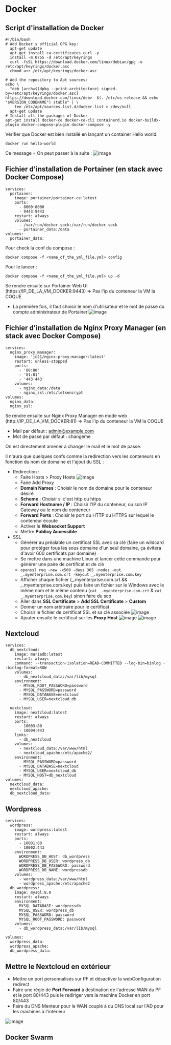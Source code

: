 # Docker
## Script d'installation de Docker
```
#!/bin/bash
# Add Docker's official GPG key:
  apt-get update
  apt-get install ca-certificates curl -y
  install -m 0755 -d /etc/apt/keyrings
  curl -fsSL https://download.docker.com/linux/debian/gpg -o /etc/apt/keyrings/docker.asc
  chmod a+r /etc/apt/keyrings/docker.asc

# Add the repository to Apt sources:
echo \
  "deb [arch=$(dpkg --print-architecture) signed-by=/etc/apt/keyrings/docker.asc] https://download.docker.com/linux/deb>  $(. /etc/os-release && echo "$VERSION_CODENAME") stable" | \
    tee /etc/apt/sources.list.d/docker.list > /dev/null
  apt-get update
# Install all the packages of Docker
apt-get install docker-ce docker-ce-cli containerd.io docker-buildx-plugin docker-compose-plugin docker-compose -y
```
Vérifier que Docker est bien installé en lançant un container Hello world:
```
docker run hello-world
```
Ce message = On peut passer à la suite : 
![image](https://github.com/kawaiiineko-website/tutoriels/assets/118014015/6a49fb4f-1970-49bb-8236-4a78c57c1891)

## Fichier d'installation de Portainer (en stack avec Docker Compose)
```
services:
  portainer:
    image: portainer/portainer-ce:latest
    ports:
      - 8000:8000
      - 9443:9443
    restart: always
    volumes:
      - /var/run/docker.sock:/var/run/docker.sock
      - portainer_data:/data
volumes:
  portainer_data:
```
Pour check la conf du compose : 
```
docker compose -f <name_of_the_yml_file.yml> config
```
Pour le lancer : 
```
docker compose -f <name_of_the_yml_file.yml> up -d
```
Se rendre ensuite sur Portainer Web UI (https://IP_DE_LA_VM_DOCKER:9443) => Pas l'ip du conteneur la VM la COQUE
* La première fois, il faut choisir le nom d'utilisateur et le mot de passe du compte administrateur de Portainer
![image](https://github.com/kawaiiineko-website/tutoriels/assets/118014015/106682a8-8e7e-49c7-8e42-b35bf740af4c)



## Fichier d'installation de Nginx Proxy Manager (en stack avec Docker Compose)
```
services:
  nginx_proxy_manager:
    image: 'jc21/nginx-proxy-manager:latest'
    restart: unless-stopped
    ports:
      - '80:80'
      - '81:81'
      - '443:443'
    volumes:
      - nginx_data:/data
      - nginx_ssl:/etc/letsencrypt
volumes:
  nginx_data:
  nginx_ssl:
```
Se rendre ensuite sur Nginx Proxy Manager en mode web (http://IP_DE_LA_VM_DOCKER:81) => Pas l'ip du conteneur la VM la COQUE
* Mail par défaut : admin@example.com
* Mot de passe par défaut : changeme

On est directement amener à changer le mail et le mot de passe.

Il n'aura que quelques confs comme la redirection vers les conteneurs en fonction du nom de domaine et l'ajout du SSL : 
* Redirection :
  *  Faire Hosts > Proxy Hosts
  ![image](https://github.com/kawaiiineko-website/tutoriels/assets/118014015/7629f60a-80c2-40d0-80b9-e6215445850f)
  *  Faire Add Proxy
    * **Domain Names** : Choisir le nom de domaine pour le conteneur désiré
    * **Scheme** : Choisir si c'est http ou https
    * **Forward Hostname / IP** : Choisir l'IP du conteneur, ou son IP Gateway ou le nom du conteneur
    * **Forward Ports** : Choisir le port du HTTP ou HTTPS sur lequel le conteneur écoute
    * Activer le **Websocket Support**
    * Mettre **Publicy Accessible**
* SSL
  * Générer au préalable un certificat SSL avec sa clé (faire un wildcard pour protéger tous les sous domaine d'un seul domaine, ça évitera d'avoir 600 certificats par domaine)
  * Se mettre dans une machine Linux et lancer cette commande pour générer une paire de certificat et de clé
  * ``` openssl req -new -x509 -days 365 -nodes -out _.myenterprise.com.crt -keyout _.myenterprise.com.key ```
  * Afficher chaque fichier (_.myenterprise.com.crt && _.myenterprise.com.key) puis faire un fichier sur le Windows avec le même nom et le même contenu (```cat _.myenterprise.com.crt``` & ```cat _.myenterprise.com.key```) sinon faire du scp
  * Aller dans **SSL Certificate** > **Add SSL Certificate** > **Custom**
  * Donner un nom arbitraire pour le certificat
  * Choisir le fichier de certificat SSL et sa clé associée
![image](https://github.com/kawaiiineko-website/tutoriels/assets/118014015/4afa3242-a96e-4544-8f3d-8da28656ea45)
  * Ajouter ensuite le certificat sur les **Proxy Host**
![image](https://github.com/kawaiiineko-website/tutoriels/assets/118014015/668092e3-9906-414b-a7ec-6405907b6182)
![image](https://github.com/kawaiiineko-website/tutoriels/assets/118014015/660c6040-830f-4f01-a502-21a034c1cd6c)

## Nextcloud
```
services:
  db_nextcloud:
    image: mariadb:latest
    restart: always
    command: --transaction-isolation=READ-COMMITTED --log-bin=binlog --binlog-format=ROW
    volumes:
      - db_nextcloud_data:/var/lib/mysql
    environment:
      - MYSQL_ROOT_PASSWORD=password
      - MYSQL_PASSWORD=password
      - MYSQL_DATABASE=nextcloud
      - MYSQL_USER=nextcloud_db

  nextcloud:
    image: nextcloud:latest
    restart: always
    ports:
      - 10003:80
      - 10004:443
    links:
      - db_nextcloud
    volumes:
      - nextcloud_data:/var/www/html
      - nextcloud_apache:/etc/apache2/
    environment:
      - MYSQL_PASSWORD=password
      - MYSQL_DATABASE=nextcloud
      - MYSQL_USER=nextcloud_db
      - MYSQL_HOST=db_nextcloud
volumes:
  nextcloud_data:
  nextcloud_apache:
  db_nextcloud_data:
```

## Wordpress
```
services:
  wordpress:
    image: wordpress:latest
    restart: always
    ports:
      - 10001:80
      - 10002:443
    environment:
      WORDPRESS_DB_HOST: db_wordpress
      WORDPRESS_DB_USER: wordpress_db
      WORDPRESS_DB_PASSWORD: password
      WORDPRESS_DB_NAME: wordpressdb
    volumes:
      - wordpress_data:/var/www/html
      - wordpress_apache:/etc/apache2
  db_wordpress:
    image: mysql:8.0
    restart: always
    environment:
      MYSQL_DATABASE: wordpressdb
      MYSQL_USER: wordpress_db
      MYSQL_PASSWORD: password
      MYSQL_ROOT_PASSWORD: password
    volumes:
      - db_wordpress_data:/var/lib/mysql

volumes:
  wordpress_data:
  wordpress_apache:
  db_wordpress_data:
```

## Mettre le Nextcloud en extérieur
* Mettre un port personnalisés sur PF et désactiver la webConfiguration redirect
* Faire une règle de **Port Forward** à destination de l'adresse WAN du PF et le port 80/443 puis le rediriger vers la machine Docker en port 80/443
* Faire du DNS Menteur pour le WAN couplé à du DNS local sur l'AD pour les machines à l'intérieur

![image](https://github.com/kawaiiineko-website/tutoriels/assets/118014015/2b28b5d3-2a6f-41a6-b19a-4c62f8f550cb)


## Docker Swarm
